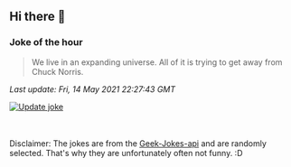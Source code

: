 ## Hi there 👋

### Joke of the hour
<!-- joke -->
>We live in an expanding universe. All of it is trying to get away from Chuck Norris.
<!-- /joke -->

*Last update: Fri, 14 May 2021 22:27:43 GMT*

[![Update joke](https://github.com/nclskfm/nclskfm/actions/workflows/joke.yml/badge.svg)](https://github.com/nclskfm/nclskfm/actions/workflows/joke.yml)

<br><br>
Disclaimer: The jokes are from the [Geek-Jokes-api](https://github.com/sameerkumar18/geek-joke-api) and are randomly selected. That's why they are unfortunately often not funny. :D
